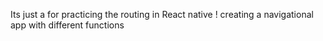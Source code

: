 Its just a for practicing the routing in React native !
creating a navigational app with different functions 
